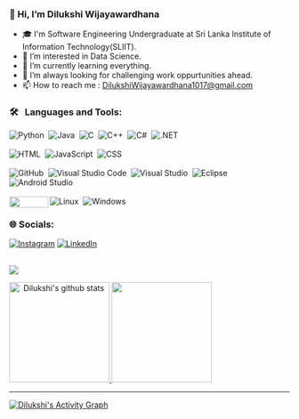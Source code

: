 ### 👋 Hi, I’m Dilukshi Wijayawardhana
- 🎓 I'm Software Engineering Undergraduate at Sri Lanka Institute of Information Technology(SLIIT).
- 👀 I’m interested in Data Science.
- 🌱 I’m currently learning everything.
- 🌋 I’m always looking for challenging work oppurtunities ahead.
- 📫 How to reach me : DilukshiWijayawardhana1017@gmail.com

<dev>
  
### 🛠 &nbsp; Languages and Tools:
![Python](https://img.shields.io/badge/-Python-05122A?style=flat&logo=python)&nbsp;
![Java](https://img.shields.io/badge/-Java-05122A?style=flat&logo=Java&logoColor=FFA518)&nbsp;
![C](https://img.shields.io/badge/-C-05122A?style=flat&logo=C&logoColor=A8B9CC)&nbsp;
![C++](https://img.shields.io/badge/-C++-05122A?style=flat&logo=C%2B%2B&logoColor=00599C)&nbsp;
![C#](https://img.shields.io/badge/-C%23-05122A?style=flat&logo=c&logoColor=800080)&nbsp;
![.NET](https://img.shields.io/badge/-.NET-05122A?style=flat&logo=.net)<br/><br/>
![HTML](https://img.shields.io/badge/-HTML-05122A?style=flat&logo=HTML5)&nbsp;
![JavaScript](https://img.shields.io/badge/-JavaScript-05122A?style=flat&logo=javascript)&nbsp;
![CSS](https://img.shields.io/badge/-CSS-05122A?style=flat&logo=CSS3&logoColor=1572B6)&nbsp;<br><br>
![GitHub](https://img.shields.io/badge/-GitHub-05122A?style=flat&logo=github)&nbsp;
![Visual Studio Code](https://img.shields.io/badge/-Visual%20Studio%20Code-05122A?style=flat&logo=visual-studio-code&logoColor=007ACC)&nbsp;
![Visual Studio](https://img.shields.io/badge/-Visual%20Studio-05122A?style=flat&logo=Visual%20Studio)&nbsp;
![Eclipse](https://img.shields.io/badge/-Eclipse-05122A?style=flat&logo=eclipse-ide&logoColor=2C2255)&nbsp;
![Android Studio](https://img.shields.io/badge/-AndroidStudio-05122A?style=flat&logo=android)<br/><br/>
![Linux](https://img.shields.io/badge/-Linux-05122A?style=flat&logo=linux)&nbsp;
![Windows](https://img.shields.io/badge/-Windows-05122A?style=flat&logo=windows)&nbsp;
<img src="https://user-images.githubusercontent.com/101212054/177030168-171e9747-c5d8-4c02-9934-91d2b0ab77c3.png" width = "70" height = "20"  align="left">  
  
 ### 🌐 Socials:
[![Instagram](https://img.shields.io/badge/Instagram-%23E4405F.svg?logo=Instagram&logoColor=white)](https://www.instagram.com/dsw_art99/)
[![LinkedIn](https://img.shields.io/badge/LinkedIn-%230077B5.svg?logo=linkedin&logoColor=white)](https://linkedin.com/in/https://www.linkedin.com/in/dilukshi-wijayawardhana-05725423a?lipi=urn%3Ali%3Apage%3Ad_flagship3_profile_view_base_contact_details%3BmYHd0NhDQYWML8HfUrTIzA%3D%3D)  <br><br>
 
<p align="left">
<img src="https://user-images.githubusercontent.com/101212054/173209844-444069a7-90af-4196-820e-e5e3574a3fe3.gif"/>
</p>
</dev>
  
<dev align="center">
  <a href="https://github.com/DilukshiWijayawardhana">
  <img height="180em" src="https://github-readme-stats.vercel.app/api?username=DilukshiWijayawardhana&show_icons=true&theme=synthwave&include_all_commits=true&count_private=true" alt="Dilukshi's github stats""/>  <img height="180em" src="https://github-readme-stats.vercel.app/api/top-langs/?username=DilukshiWijayawardhana&layout=compact&langs_count=8&theme=synthwave"/>
</a>
</dev>

<!--
[![Dilukshi's github activity graph](https://activity-graph.herokuapp.com/graph?username=DilukshiWijayawardhana&theme=cottoncandy)](https://github.com/DilukshiWijayawardhana) -->
---
[![Dilukshi's Activity Graph](https://activity-graph.herokuapp.com/graph?username=DilukshiWijayawardhana&custom_title=Dilukshi%20Wijayawardhana's%20Contribution%20Graph&theme=synthwave&bg_color=301934&hide_border=true&line=FF1493&point=F541B7)](https://github.com/DilukshiWijayawardhana)

